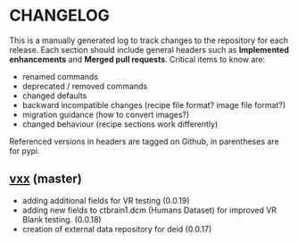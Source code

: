 # CHANGELOG

This is a manually generated log to track changes to the repository for each release. 
Each section should include general headers such as **Implemented enhancements** 
and **Merged pull requests**. Critical items to know are:

 - renamed commands
 - deprecated / removed commands
 - changed defaults
 - backward incompatible changes (recipe file format? image file format?)
 - migration guidance (how to convert images?)
 - changed behaviour (recipe sections work differently)

Referenced versions in headers are tagged on Github, in parentheses are for pypi.

## [vxx](https://github.com/pydicom/deid-data/tree/main) (master)
 - adding additional fields for VR testing (0.0.19) 
 - adding new fields to ctbrain1.dcm (Humans Dataset) for improved VR Blank testing. (0.0.18) 
 - creation of external data repository for deid (0.0.17)
